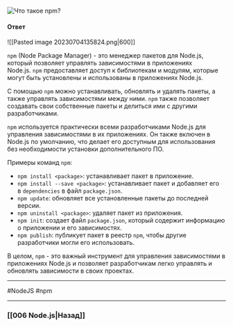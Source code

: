 ![Что такое `npm`?](https://youtu.be/R76_xPjzUd8?t=447)

#### Ответ

![[Pasted image 20230704135824.png|600]]

`npm` (Node Package Manager) - это менеджер пакетов для Node.js, который позволяет управлять зависимостями в приложениях Node.js. `npm` предоставляет доступ к библиотекам и модулям, которые могут быть установлены и использованы в приложениях Node.js.

С помощью `npm` можно устанавливать, обновлять и удалять пакеты, а также управлять зависимостями между ними. `npm` также позволяет создавать свои собственные пакеты и делиться ими с другими разработчиками.

`npm` используется практически всеми разработчиками Node.js для управления зависимостями в их приложениях. Он также включен в Node.js по умолчанию, что делает его доступным для использования без необходимости установки дополнительного ПО.

Примеры команд `npm`:

- `npm install <package>`: устанавливает пакет в приложение.
- `npm install --save <package>`: устанавливает пакет и добавляет его в `dependencies` в файл `package.json`.
- `npm update`: обновляет все установленные пакеты до последней версии.
- `npm uninstall <package>`: удаляет пакет из приложения.
- `npm init`: создает файл `package.json`, который содержит информацию о приложении и его зависимостях.
- `npm publish`: публикует пакет в реестр `npm`, чтобы другие разработчики могли его использовать.

В целом, `npm` - это важный инструмент для управления зависимостями в приложениях Node.js и позволяет разработчикам легко управлять и обновлять зависимости в своих проектах.

___
#NodeJS #npm 

___

### [[006 Node.js|Назад]]


